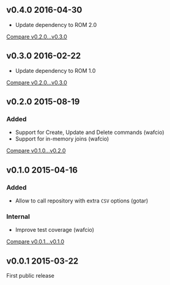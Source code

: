 ## v0.4.0 2016-04-30

* Update dependency to ROM 2.0

[Compare v0.2.0...v0.3.0](https://github.com/rom-rb/rom-csv/compare/v0.2.0...v0.3.0)

## v0.3.0 2016-02-22

* Update dependency to ROM 1.0

[Compare v0.2.0...v0.3.0](https://github.com/rom-rb/rom-csv/compare/v0.2.0...v0.3.0)

## v0.2.0 2015-08-19

### Added

* Support for Create, Update and Delete commands (wafcio)
* Support for in-memory joins (wafcio)

[Compare v0.1.0...v0.2.0](https://github.com/rom-rb/rom-csv/compare/v0.1.0...v0.2.0)

## v0.1.0 2015-04-16

### Added

* Allow to call repository with extra `CSV` options (gotar)

### Internal

* Improve test coverage (wafcio)

[Compare v0.0.1...v0.1.0](https://github.com/rom-rb/rom-csv/compare/v0.0.1...v0.1.0)

## v0.0.1 2015-03-22

First public release
